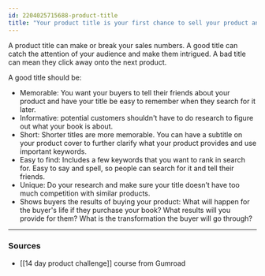 ```yaml
---
id: 2204025715688-product-title
title: "Your product title is your first chance to sell your product and make a good impression"
---
```


A product title can make or break your sales numbers. A good title can catch the attention of your audience and make them intrigued. A bad title can mean they click away onto the next product.

A good title should be:

- Memorable: You want your buyers to tell their friends about your product and have your title be easy to remember when they search for it later.
- Informative: potential customers shouldn't have to do research to figure out what your book is about.
- Short: Shorter titles are more memorable. You can have a subtitle on your product cover to further clarify what your product provides and use important keywords.
- Easy to find: Includes a few keywords that you want to rank in search for. Easy to say and spell, so people can search for it and tell their friends.
- Unique: Do your research and make sure your title doesn’t have too much competition with similar products.
- Shows buyers the results of buying your product: What will happen for the buyer's life if they purchase your book? What results will you provide for them? What is the transformation the buyer will go through?

---

### Sources

- [[14 day product challenge]] course from Gumroad

